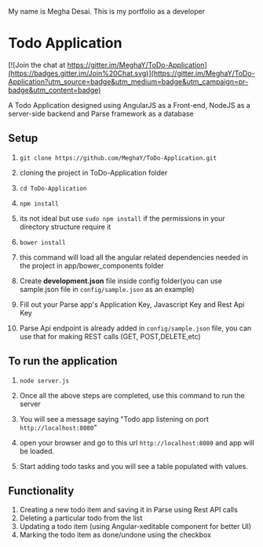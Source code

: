 My name is Megha Desai. This is my portfolio as a developer

Todo Application
================

[![Join the chat at https://gitter.im/MeghaY/ToDo-Application](https://badges.gitter.im/Join%20Chat.svg)](https://gitter.im/MeghaY/ToDo-Application?utm_source=badge&utm_medium=badge&utm_campaign=pr-badge&utm_content=badge)

A Todo Application designed using AngularJS as a Front-end, NodeJS as a server-side backend and Parse framework as a database

## Setup

1. `git clone https://github.com/MeghaY/ToDo-Application.git`
  1. cloning the project in ToDo-Application folder

2. `cd ToDo-Application`

3. `npm install`
  1. its not ideal but use `sudo npm install` if the permissions in your directory structure require it

4. `bower install`
  1. this command will load all the angular related dependencies needed in the project in app/bower_components folder

5. Create **development.json** file inside config folder(you can use sample.json file in `config/sample.json` as an example)
  1. Fill out your Parse app's Application Key, Javascript Key and Rest Api Key
  2. Parse Api endpoint is already added in `config/sample.json` file, you can use that for making REST calls (GET, POST,DELETE,etc)

## To run the application

1. `node server.js`
  1. Once all the above steps are completed, use this command to run the server
  2. You will see a message saying "Todo app listening on port `http://localhost:8080`"

2. open your browser and go to this url `http://localhost:8080` and app will be loaded.

3. Start adding todo tasks and you will see a table populated with values.

## Functionality

1. Creating a new todo item and saving it in Parse using Rest API calls
2. Deleting a particular todo from the list
3. Updating a todo item (using Angular-xeditable component for better UI)
4. Marking the todo item as done/undone using the checkbox
